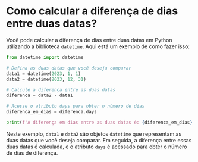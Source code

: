 # Como calcular a diferença de dias entre duas datas?
Você pode calcular a diferença de dias entre duas datas em Python utilizando a biblioteca `datetime`. Aqui está um exemplo de como fazer isso:

```python
from datetime import datetime

# Defina as duas datas que você deseja comparar
data1 = datetime(2023, 1, 1)
data2 = datetime(2023, 12, 31)

# Calcule a diferença entre as duas datas
diferenca = data2 - data1

# Acesse o atributo days para obter o número de dias
diferenca_em_dias = diferenca.days

print(f'A diferença em dias entre as duas datas é: {diferenca_em_dias} dias')
```

Neste exemplo, `data1` e `data2` são objetos `datetime` que representam as duas datas que você deseja comparar. Em seguida, a diferença entre essas duas datas é calculada, e o atributo `days` é acessado para obter o número de dias de diferença.

